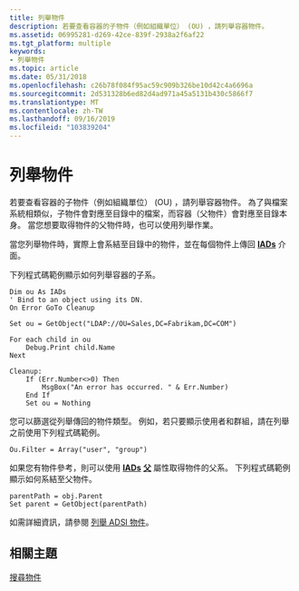 ```yaml
---
title: 列舉物件
description: 若要查看容器的子物件（例如組織單位） (OU) ，請列舉容器物件。
ms.assetid: 06995281-d269-42ce-839f-2938a2f6af22
ms.tgt_platform: multiple
keywords:
- 列舉物件
ms.topic: article
ms.date: 05/31/2018
ms.openlocfilehash: c26b78f084f95ac59c909b326be10d42c4a6696a
ms.sourcegitcommit: 2d531328b6ed82d4ad971a45a5131b430c5866f7
ms.translationtype: MT
ms.contentlocale: zh-TW
ms.lasthandoff: 09/16/2019
ms.locfileid: "103839204"
---
```

# <a name="enumerating-objects"></a>列舉物件

若要查看容器的子物件（例如組織單位） (OU) ，請列舉容器物件。 為了與檔案系統相類似，子物件會對應至目錄中的檔案，而容器（父物件）會對應至目錄本身。 當您想要取得物件的父物件時，也可以使用列舉作業。

當您列舉物件時，實際上會系結至目錄中的物件，並在每個物件上傳回 [**IADs**](/windows/desktop/api/Iads/nn-iads-iads) 介面。

下列程式碼範例顯示如何列舉容器的子系。


```VB
Dim ou As IADs
' Bind to an object using its DN.
On Error GoTo Cleanup

Set ou = GetObject("LDAP://OU=Sales,DC=Fabrikam,DC=COM")

For each child in ou
    Debug.Print child.Name
Next

Cleanup:
    If (Err.Number<>0) Then
        MsgBox("An error has occurred. " & Err.Number)
    End If
    Set ou = Nothing
```



您可以篩選從列舉傳回的物件類型。 例如，若只要顯示使用者和群組，請在列舉之前使用下列程式碼範例。


```VB
Ou.Filter = Array("user", "group")
```



如果您有物件參考，則可以使用 [**IADs**](/windows/desktop/api/Iads/nn-iads-iads) [**父**](iads-property-methods.md) 屬性取得物件的父系。 下列程式碼範例顯示如何系結至父物件。


```VB
parentPath = obj.Parent
Set parent = GetObject(parentPath)
```



如需詳細資訊，請參閱 [列舉 ADSI 物件](enumerating-adsi-objects.md)。

## <a name="related-topics"></a>相關主題

<dl> <dt>

[搜尋物件](searching-for-objects.md)
</dt> </dl>

 

 




